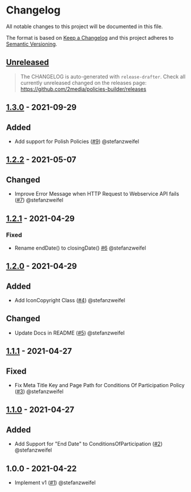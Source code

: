 # Changelog
All notable changes to this project will be documented in this file.

The format is based on [Keep a Changelog](http://keepachangelog.com/en/1.0.0/) and this project adheres to [Semantic Versioning](http://semver.org/spec/v2.0.0.html).

## [Unreleased](https://github.com/2media/policies-builder/compare/v1.3.0...HEAD)

> The CHANGELOG is auto-generated with `release-drafter`.
> Check all currently unreleased changed on the releases page:
> https://github.com/2media/policies-builder/releases

<!-- Please do not add single changes manually to the CHANGELOG. -->

## [1.3.0](https://github.com/2media/policies-builder/compare/v1.2.2...v1.3.0) - 2021-09-29

## Added

- Add support for Polish Policies ([#9](https://github.com/2media/policies-builder/pull/9)) @stefanzweifel


## [1.2.2](https://github.com/2media/policies-builder/compare/v1.2.1...v1.2.2) - 2021-05-07

## Changed
- Improve Error Message when HTTP Request to Webservice API fails ([#7](https://github.com/2media/policies-builder/pull/7)) @stefanzweifel


## [1.2.1](https://github.com/2media/policies-builder/compare/v1.2.0...v1.2.1) - 2021-04-29
### Fixed
- Rename endDate() to closingDate() [#6](https://github.com/2media/policies-builder/pull/6) @stefanzweifel

## [1.2.0](https://github.com/2media/policies-builder/compare/v1.1.1...v1.2.0) - 2021-04-29
## Added
- Add IconCopyright Class ([#4](https://github.com/2media/policies-builder/pull/4)) @stefanzweifel

## Changed
- Update Docs in README ([#5](https://github.com/2media/policies-builder/pull/5)) @stefanzweifel


## [1.1.1](https://github.com/2media/policies-builder/compare/v1.1.0...v1.1.1) - 2021-04-27
## Fixed
- Fix Meta Title Key and Page Path for Conditions Of Participation Policy ([#3](https://github.com/2media/policies-builder/pull/3)) @stefanzweifel


## [1.1.0](https://github.com/2media/policies-builder/compare/v1.0.0...v1.1.0) - 2021-04-27
## Added
- Add Support for "End Date" to ConditionsOfParticipation ([#2](https://github.com/2media/policies-builder/pull/2)) @stefanzweifel

## 1.0.0 - 2021-04-22

- Implement v1 ([#1](https://github.com/2media/policies-builder/pull/1)) @stefanzweifel
